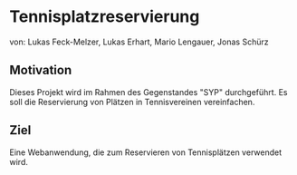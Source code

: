 # Tennisplatzreservierung

von: Lukas Feck-Melzer, Lukas Erhart, Mario Lengauer, Jonas Schürz 

## Motivation <br>
Dieses Projekt wird im Rahmen des Gegenstandes "SYP" durchgeführt. Es soll die Reservierung von Plätzen in Tennisvereinen vereinfachen.

## Ziel <br> 
Eine Webanwendung, die zum Reservieren von Tennisplätzen verwendet wird. <Br>


